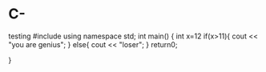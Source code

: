 # C-
testing
#include <iostream>
using namespace std;
int main() {
 int x=12
  if(x>11){
   cout << "you are genius";                   }
  else{ cout << "loser"; }
 return0; 
  
  }
